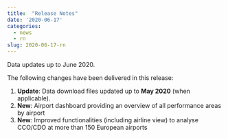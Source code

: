 ```yaml
---
title:  "Release Notes"
date: '2020-06-17'
categories:
  - news
  - rn
slug: 2020-06-17-rn
---
```


Data updates up to June 2020.

<!--more-->
The following changes have been delivered in this release:

1. **Update**: Data download files updated up to **May 2020** (when applicable).
1. **New**: Airport dashboard providing an overview of all performance areas by airport
1. **New**: Improved functionalities (including airline view) to analyse CCO/CDO at more than 150 European airports